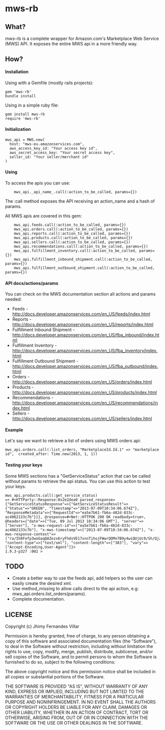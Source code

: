 mws-rb
========

## What?
mws-rb is a complete wrapper for Amazon.com's Marketplace Web Service (MWS) API. It exposes the entire MWS api in a more friendly way.

## How?

#### Installation

Using with a Gemfile (mostly rails projects):

    gem 'mws-rb'
    bundle install

Using in a simple ruby file:

    gem install mws-rb
    require 'mws-rb'

#### Initialization

    mws_api = MWS.new(
      host: "mws-eu.amazonservices.com",
      aws_access_key_id: "Your access key id",
      aws_secret_access_key: "Your secret access key",
      seller_id: "Your seller/merchant id"
    )

#### Using

To access the apis you can use:

        mws_api._api_name_.call(:action_to_be_called, params={})

The :call method exposes the API receiving an action_name and a hash of params.

All MWS apis are covered in this gem:

        mws_api.feeds.call(:action_to_be_called, params={})
        mws_api.orders.call(:action_to_be_called, params={})
        mws_api.reports.call(:action_to_be_called, params={})
        mws_api.products.call(:action_to_be_called, params={})
        mws_api.sellers.call(:action_to_be_called, params={})
        mws_api.recommendations.call(:action_to_be_called, params={})
        mws_api.fulfillment_inventory.call(:action_to_be_called, params={})
        mws_api.fulfillment_inbound_shipment.call(:action_to_be_called, params={})
        mws_api.fulfillment_outbound_shipment.call(:action_to_be_called, params={})

#### API docs/actions/params

You can check on the MWS documentation section all actions and params needed:

- Feeds - http://docs.developer.amazonservices.com/en_US/feeds/index.html
- Reports - http://docs.developer.amazonservices.com/en_US/reports/index.html
- Fulfillment Inbound Shipment - http://docs.developer.amazonservices.com/en_US/fba_inbound/index.html
- Fulfillment Inventory - http://docs.developer.amazonservices.com/en_US/fba_inventory/index.html
- Fulfillment Outbound Shipment - http://docs.developer.amazonservices.com/en_US/fba_outbound/index.html
- Orders - http://docs.developer.amazonservices.com/en_US/orders/index.html
- Products - http://docs.developer.amazonservices.com/en_US/products/index.html
- Recommendations - http://docs.developer.amazonservices.com/en_US/recommendations/index.html
- Sellers - http://docs.developer.amazonservices.com/en_US/sellers/index.html

#### Example

Let's say we want to retrieve a list of orders using MWS orders api:

    mws_api.orders.call(:list_orders, "MarketplaceId.Id.1" => "marketplace id",  created_after: Time.new(2013, 1, 1))

#### Testing your keys

Some MWS sections has a "GetServiceStatus" action that can be called without params to retrieve the api status. You can use this action to test your keys.

    mws_api.products.call(:get_service_status)
    => #<HTTParty::Response:0x2e2dea0 parsed_response={"GetServiceStatusResponse"=>{"GetServiceStatusResult"=>{"Status"=>"GREEN", "Timestamp"=>"2013-07-09T10:34:06.674Z"}, "ResponseMetadata"=>{"RequestId"=>"ea5e7b61-fb6a-482d-833c-ac4062133c7b"}}}, @response=#<Net::HTTPOK 200 OK readbody=true>, @headers={"date"=>["Tue, 09 Jul 2013 10:34:06 GMT"], "server"=>["Server"], "x-mws-request-id"=>["ea5e7b61-fb6a-482d-833c-ac4062133c7b"], "x-mws-timestamp"=>["2013-07-09T10:34:06.674Z"], "x-mws-response-context"=>["ra/Ih8Fefp3woGaqQAZezx6ryFhdsVE17xnnTihojFWwrQOMn7B9y4wiQUjUc9/Sh/QjzA58hng="], "content-type"=>["text/xml"], "content-length"=>["383"], "vary"=>["Accept-Encoding,User-Agent"]}>
    1.9.3-p327 :002 >

## TODO

- Create a better way to use the feeds api, add helpers so the user can easily create the desired xml.
- Use method_missing to allow calls direct to the api action, e.g: mws_api.orders.list_orders(params).
- Complete documentation.

## LICENSE

Copyright (c) Jhimy Fernandes Villar

Permission is hereby granted, free of charge, to any person obtaining
a copy of this software and associated documentation files (the
"Software"), to deal in the Software without restriction, including
without limitation the rights to use, copy, modify, merge, publish,
distribute, sublicense, and/or sell copies of the Software, and to
permit persons to whom the Software is furnished to do so, subject to
the following conditions:

The above copyright notice and this permission notice shall be
included in all copies or substantial portions of the Software.

THE SOFTWARE IS PROVIDED "AS IS", WITHOUT WARRANTY OF ANY KIND,
EXPRESS OR IMPLIED, INCLUDING BUT NOT LIMITED TO THE WARRANTIES OF
MERCHANTABILITY, FITNESS FOR A PARTICULAR PURPOSE AND
NONINFRINGEMENT. IN NO EVENT SHALL THE AUTHORS OR COPYRIGHT HOLDERS BE
LIABLE FOR ANY CLAIM, DAMAGES OR OTHER LIABILITY, WHETHER IN AN ACTION
OF CONTRACT, TORT OR OTHERWISE, ARISING FROM, OUT OF OR IN CONNECTION
WITH THE SOFTWARE OR THE USE OR OTHER DEALINGS IN THE SOFTWARE.
